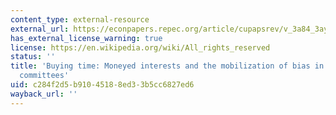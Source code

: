 ```yaml
---
content_type: external-resource
external_url: https://econpapers.repec.org/article/cupapsrev/v_3a84_3ay_3a1990_3ai_3a03_3ap_3a797-820_5f19.htm
has_external_license_warning: true
license: https://en.wikipedia.org/wiki/All_rights_reserved
status: ''
title: 'Buying time: Moneyed interests and the mobilization of bias in congressional
  committees'
uid: c284f2d5-b910-4518-8ed3-3b5cc6827ed6
wayback_url: ''
---
```

